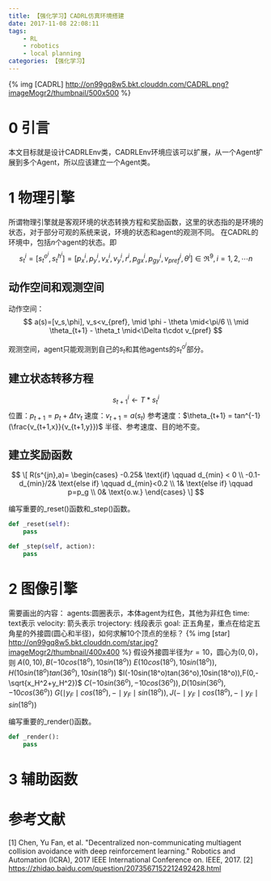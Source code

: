 ```yaml
---
title: 【强化学习】CADRL仿真环境搭建
date: 2017-11-08 22:08:11
tags:
    - RL
    - robotics
    - local planning
categories: 【强化学习】
---
```


{% img [CADRL] http://on99gq8w5.bkt.clouddn.com/CADRL.png?imageMogr2/thumbnail/500x500 %}
<!--more-->
# 0 引言

本文目标就是设计CADRLEnv类，CADRLEnv环境应该可以扩展，从一个Agent扩展到多个Agent，所以应该建立一个Agent类。

# 1 物理引擎
所谓物理引擎就是客观环境的状态转换方程和奖励函数，这里的状态指的是环境的状态，对于部分可观的系统来说，环境的状态和agent的观测不同。
在CADRL的环境中，包括$n$个agent的状态。即
$$
s^i_t=[s_t^{o^i},s_t^{h^i}]=[p_x^i,p_y^i,v_x^i,v_y^i,r^i,p_{gx}^i,p_{gy}^i,v_{pref}^i,\theta^i]\in\Re^9, i=1,2,\cdots n
$$

## 动作空间和观测空间
动作空间：
$$
a(s)=[v_s,\phi], v_s<v_{pref}, \mid \phi - \theta \mid<\pi/6  \\
\mid \theta_{t+1} - \theta_t \mid<\Delta t\cdot v_{pref}
$$

观测空间，agent只能观测到自己的$s_t$和其他agents的$s_t^{o^i}$部分。

## 建立状态转移方程
$$
s^i_{t+1} \gets T*s^i_t
$$
位置：$p_{t+1}=p_t+\Delta t v_t$
速度：$v_{t+1} = a(s_t)$
参考速度：$\theta_{t+1} = tan^{-1}(\frac{v_{t+1,x}}{v_{t+1,y}})$
半径、参考速度、目的地不变。
## 建立奖励函数
$$
\[
R(s^{jn},a)=
\begin{cases}
-0.25& \text{if} \qquad d_{min} < 0 \\
-0.1-d_{min}/2& \text{else if} \qquad d_{min}<0.2 \\
1& \text{else if} \qquad p=p_g \\
0& \text{o.w.}
\end{cases}
\]
$$

编写重要的_reset()函数和_step()函数。
```Python
def _reset(self):
    pass

def _step(self, action):
    pass
```
# 2 图像引擎
需要画出的内容：
agents:圆圈表示，本体agent为红色，其他为非红色
time: text表示
velocity: 箭头表示
trojectory: 线段表示
goal: 正五角星，重点在给定五角星的外接圆(圆心和半径)，如何求解10个顶点的坐标？
{% img [star] http://on99gq8w5.bkt.clouddn.com/star.jpg?imageMogr2/thumbnail/400x400 %}
假设外接圆半径为$r=10$，圆心为$(0,0)$，则
$A(0,10),B(-10cos(18^o),10sin(18^o))$
$E(10cos(18^o),10sin(18^o)), H(10sin(18^o)tan(36^o),10sin(18^o))$
$I(-10sin(18^o)tan(36^o),10sin(18^o)),F(0,-\sqrt{x_H^2+y_H^2})$
$C(-10sin(36^o), -10cos(36^o)), D(10sin(36^o), -10cos(36^o))$
$G(\mid y_F \mid cos(18^o),-\mid y_F \mid sin(18^o)),J(-\mid y_F \mid cos(18^o),-\mid y_F \mid sin(18^o))$

编写重要的_render()函数。
```Python
def _render():
    pass
```
# 3 辅助函数


# 参考文献
[1] Chen, Yu Fan, et al. "Decentralized non-communicating multiagent collision avoidance with deep reinforcement learning." Robotics and Automation (ICRA), 2017 IEEE International Conference on. IEEE, 2017.
[2] https://zhidao.baidu.com/question/2073567152212492428.html
